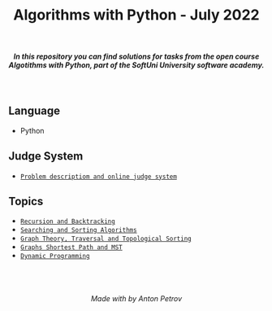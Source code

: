 <h1 align="center">
Algorithms with Python - July 2022
</h1>

<br/>

<h5 align="center">
In this repository you can find solutions for tasks from the open course Algotithms with Python, part of the SoftUni University software academy.
</h5>

<br/>

## Language
 - Python

## Judge System

- [`Problem descriptiom and online judge system`](https://judge.softuni.org/Contests/#!/List/ByCategory/350/Algorithms-with-Python)

## Topics

- [`Recursion and Backtracking`](https://github.com/tonytech83/Algorithms-with-Python/tree/main/01_Recursion)
- [`Searching and Sorting Algorithms`](https://github.com/tonytech83/Algorithms-with-Python/tree/main/03_Searching_and_Sorting_Algorithms_Lab)
- [`Graph Theory, Traversal and Topological Sorting`](https://github.com/tonytech83/Algorithms-with-Python/tree/main/03_Graph_Theory_Traversal_and_Topological_Sorting)
- [`Graphs Shortest Path and MST`](https://github.com/tonytech83/Algorithms-with-Python/tree/main/04_Graphs_Shortest_Path_and_MST)
- [`Dynamic Programming`](https://github.com/tonytech83/Algorithms-with-Python/tree/main/08_Dynamic_Programming_Lab)

<br/>
<br/>

<h6 align="center"> Made with by Anton Petrov </h6>
